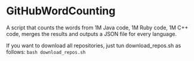 # GitHubWordCounting
A script that counts the words from 1M Java code, 1M Ruby code, 1M C++ code, merges the results and outputs a JSON file for every language.

If you want to download all repositories, just tun download_repos.sh as follows:
```bash download_repos.sh```